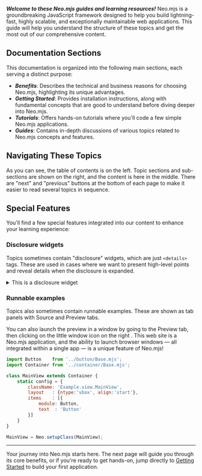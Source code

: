 
***Welcome to these Neo.mjs guides and learning resources!*** Neo.mjs is a groundbreaking JavaScript framework designed
to help you build lightning-fast, highly scalable, and exceptionally maintainable web applications. This guide will help
you understand the structure of these topics and get the most out of our comprehensive content.

## Documentation Sections

This documentation is organized into the following main sections, each serving a distinct purpose:

* ***Benefits***: Describes the technical and business reasons for choosing Neo.mjs, highlighting its unique advantages.
* ***Getting Started***: Provides installation instructions, along with fundamental concepts that are good to understand
  before diving deeper into Neo.mjs.
* ***Tutorials***: Offers hands-on tutorials where you'll code a few simple Neo.mjs applications.
* ***Guides***: Contains in-depth discussions of various topics related to Neo.mjs concepts and features.

## Navigating These Topics

As you can see, the table of contents is on the left. Topic sections and sub-sections are shown on the right, and the
content is here in the middle. There are "next" and "previous" buttons at the bottom of each page to make it easier to
read several topics in sequence.

## Special Features

You'll find a few special features integrated into our content to enhance your learning experience:

### Disclosure widgets

Topics sometimes contain "disclosure" widgets, which are just `<details>` tags. These are used in cases 
where we want to present high-level points and reveal details when the disclosure is expanded.

<details>
<summary>This is a disclosure widget</summary>
<p style="background-color:lightgreen;padding:8px">This is a fascinating piece of information which is revealed when the widget is expanded.</p>
</details>

### Runnable examples

Topics also sometimes contain runnable examples. These are shown as tab panels with Source and Preview tabs.

You can also launch the preview in a window by going to the Preview tab, then clicking on the little window
icon on the right  <span class="far fa-xs fa-window-maximize"></span>. This web site is a Neo.mjs application,
and the ability to launch browser windows &mdash; all integrated within a single app &mdash; is a unique feature of Neo.mjs!

```javascript live-preview
import Button    from '../button/Base.mjs';
import Container from '../container/Base.mjs';

class MainView extends Container {
    static config = {
        className: 'Example.view.MainView',
        layout   : {ntype:'vbox', align:'start'},
        items    : [{
            module: Button,
            text  : 'Button'
        }]
    }
}

MainView = Neo.setupClass(MainView);
```

---

Your journey into Neo.mjs starts here. The next page will guide you through its core benefits, or if you're ready to get
hands-on, jump directly to [Getting Started](#/learn/gettingstarted.Setup) to build your first application.
